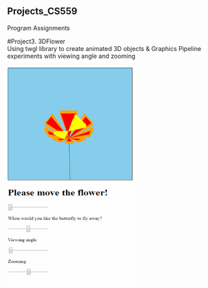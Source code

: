 ## Projects_CS559
Program Assignments<br/>

#Project3. 3DFlower<br/>
Using twgl library to create animated 3D objects & Graphics Pipeline experiments with viewing angle and zooming<br/>
<br/>
<img src="3DFlower.gif" width = "300" height = "500">
